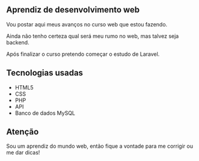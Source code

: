 ## Aprendiz de desenvolvimento web

Vou postar aqui meus avanços no curso web que estou fazendo.

Ainda não tenho certeza qual será meu rumo no web, mas talvez seja backend. 

Após finalizar o curso pretendo começar o estudo de Laravel.

## Tecnologias usadas

* HTML5
* CSS
* PHP
* API
* Banco de dados MySQL

## Atenção

Sou um aprendiz do mundo web, então fique a vontade para me corrigir ou me dar dicas!
